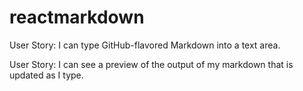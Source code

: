 # reactmarkdown

User Story: I can type GitHub-flavored Markdown into a text area.

User Story: I can see a preview of the output of my markdown that is updated as I type.
